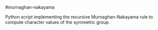 #murnaghan-nakayama

Python script implementing the recursive Murnaghan-Nakayama rule to compute character values of the symmetric group.
